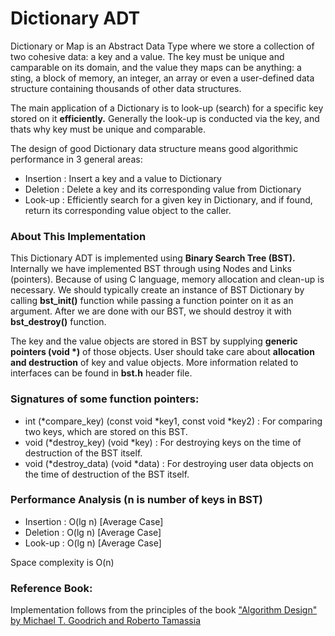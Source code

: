 # Dictionary ADT

Dictionary or Map is an Abstract Data Type where we store a collection of two cohesive data: a key and a value. The key must be unique and camparable on its domain, and the value they maps can be anything: a sting, a block of memory, an integer, an array or even a user-defined data structure containing thousands of other data structures.

The main application of a Dictionary is to look-up (search) for a specific key stored on it <b>efficiently.</b> Generally the look-up is conducted via the key, and thats why key must be unique and comparable.

The design of good Dictionary data structure means good algorithmic performance in 3 general areas:
  * Insertion : Insert a key and a value to Dictionary
  * Deletion  : Delete a key and its corresponding value from Dictionary
  * Look-up   : Efficiently search for a given key in Dictionary, and if found, return its corresponding value object to the caller.

### About This Implementation
This Dictionary ADT is implemented using <b>Binary Search Tree (BST).</b> Internally we have implemented BST through using Nodes and Links (pointers). Because of using C language, memory allocation and clean-up is necessary. We should typically create an instance of BST Dictionary by calling <b>bst_init()</b> function while passing a function pointer on it as an argument. After we are done with our BST, we should destroy it with <b>bst_destroy()</b> function.

The key and the value objects are stored in BST by supplying <b>generic pointers (void *)</b> of those objects. User should take care about <b>allocation and destruction</b> of key and value objects. More information related to interfaces can be found in <b>bst.h</b> header file.

### Signatures of some function pointers:
  * int (*compare_key) (const void *key1, const void *key2) : For comparing two keys, which are stored on this BST.
  * void (*destroy_key) (void *key) : For destroying keys on the time of destruction of the BST itself.
  * void (*destroy_data) (void *data) : For destroying user data objects on the time of destruction of the BST itself.

### Performance Analysis (n is number of keys in BST)
  * Insertion : O(lg n)         [Average Case]
  * Deletion  : O(lg n)         [Average Case]
  * Look-up   : O(lg n)         [Average Case]
 
Space complexity is O(n)


### Reference Book:
Implementation follows from the principles of the book <a href="http://ww3.algorithmdesign.net/">"Algorithm Design" by Michael T. Goodrich and Roberto Tamassia</a>

